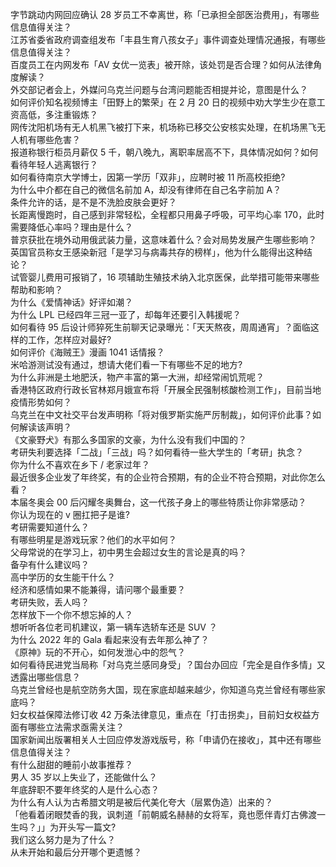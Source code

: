 字节跳动内网回应确认 28 岁员工不幸离世，称「已承担全部医治费用」，有哪些信息值得关注？  
江苏省委省政府调查组发布「丰县生育八孩女子」事件调查处理情况通报，有哪些信息值得关注？  
百度员工在内网发布「AV 女优一览表」被开除，该处罚是否合理？如何从法律角度解读？  
外交部记者会上，外媒问乌克兰问题与台湾问题能否相提并论，意图是什么？  
如何评价知名视频博主「田野上的繁荣」在 2 月 20 日的视频中劝大学生少在意工资高低，多注重锻炼？  
网传沈阳机场有无人机黑飞被打下来，机场称已移交公安核实处理，在机场黑飞无人机有哪些危害？  
报道称银行柜员月薪仅 5 千，朝八晚九，离职率居高不下，具体情况如何？如何看待年轻人逃离银行？  
如何看待南京大学博士，因第一学历「双非」，应聘时被 11 所高校拒绝?  
为什么中介都在自己的微信名前加 A，却没有律师在自己名字前加 A？  
条件允许的话，是不是不洗脸皮肤会更好？  
长距离慢跑时，自己感到非常轻松，全程都只用鼻子呼吸，可平均心率 170，此时需要降低心率吗？理由是什么？  
普京获批在境外动用俄武装力量，这意味着什么？会对局势发展产生哪些影响？  
英国官员称女王感染新冠「是学习与病毒共存的榜样」，他为什么能得出这种结论？  
试管婴儿费用可报销了，16 项辅助生殖技术纳入北京医保，此举措可能带来哪些帮助和影响？  
为什么《爱情神话》好评如潮？  
为什么 LPL 已经四年三冠一亚了，却每年还要引入韩援呢？  
如何看待 95 后设计师猝死生前聊天记录曝光：「天天熬夜，周周通宵」？面临这样的工作，怎样应对最好?  
如何评价《海贼王》漫画 1041 话情报？  
米哈游测试没有通过，想请大佬们看一下有哪些不足的地方?  
为什么非洲是土地肥沃，物产丰富的第一大洲，却经常闹饥荒呢？  
香港特区政府行政长官林郑月娥宣布将「开展全民强制核酸检测工作」，目前当地疫情形势如何？  
乌克兰在中文社交平台发声明称「将对俄罗斯实施严厉制裁」，如何评价此事？如何解读该声明？  
《文豪野犬》有那么多国家的文豪，为什么没有我们中国的？  
考研失利要选择「二战」「三战」吗？如何看待一些大学生的「考研」执念？  
你为什么不喜欢在乡下 / 老家过年？  
最近很多企业发了年终奖，有的企业符合预期，有的企业不符合预期，对此你怎么看？  
本届冬奥会 00 后闪耀冬奥舞台，这一代孩子身上的哪些特质让你非常感动？  
你认为现在的 v 圈扛把子是谁?  
考研需要知道什么？  
有哪些明星是游戏玩家？他们的水平如何？  
父母常说的在学习上，初中男生会超过女生的言论是真的吗？  
备孕有什么建议吗？  
高中学历的女生能干什么？  
经济和感情如果不能兼得，请问哪个最重要？  
考研失败，丢人吗？  
怎样放下一个你不想忘掉的人？  
想听听各位老司机建议，第一辆车选轿车还是 SUV ？  
为什么 2022 年的 Gala 看起来没有去年那么神了？  
《原神》玩的不开心，如何发泄心中的怨气？  
如何看待民进党当局称「对乌克兰感同身受」？国台办回应「完全是自作多情」又透露出哪些信息？  
乌克兰曾经也是航空防务大国，现在家底却越来越少，你知道乌克兰曾经有哪些家底吗？  
妇女权益保障法修订收 42 万条法律意见，重点在「打击拐卖」，目前妇女权益方面有哪些立法需求亟需关注？  
国家新闻出版署相关人士回应停发游戏版号，称「申请仍在接收」，其中还有哪些信息值得关注？  
有什么甜甜的睡前小故事推荐？  
男人 35 岁以上失业了，还能做什么？  
年底辞职不要年终奖的人是什么心态？  
为什么有人认为古希腊文明是被后代美化夸大（层累伪造）出来的？  
「他看着闭眼焚香的我，讽刺道「前朝威名赫赫的女将军，竟也愿伴青灯古佛渡一生吗？」」为开头写一篇文?  
我们这么努力是为了什么？  
从未开始和最后分开哪个更遗憾？  
